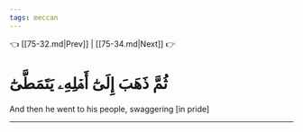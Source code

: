 ```yaml
---
tags: meccan
---
```


👈 [[75-32.md|Prev]] | [[75-34.md|Next]] 👉

# ثُمَّ ذَهَبَ إِلَىٰٓ أَهۡلِهِۦ يَتَمَطَّىٰٓ

And then he went to his people, swaggering [in pride]

---

